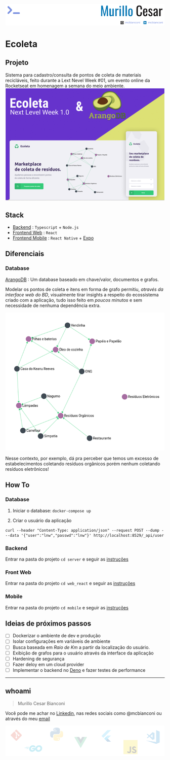 ![Banner](https://github.com/mcbianconi/images/blob/master/banner.png)
# Ecoleta

## Projeto
Sistema para cadastro/consulta de pontos de coleta de materiais recicláveis,
feito durante a Lext Nevel Week #01, um evento online da Rocketseat em homenagem a semana do meio ambiente.
![](capa.png)

## Stack
- [Backend](/server) : `Typescript` +  `Node.js `
- [Frontend Web](./web_react) : `React`
- [Frontend Mobile](./mobile) : `React Native` + [Expo](https://expo.io/)

## Diferenciais

### Database
[ArangoDB](https://www.arangodb.com/) : Um database baseado em chave/valor, documentos e  grafos.

Modelar os pontos de coleta e itens em forma de grafo permitiu, *através da interface web do BD*, visualmente tirar insights a respeito do ecossistema criado com a aplicação, tudo isso feito em *poucos minutos* e sem necessidade de nenhuma dependência extra.

![](exemplo_grafo.png)

Nesse contexto, por exemplo, dá pra perceber que temos um excesso de estabelecimentos coletando resíduos orgânicos porém nenhum coletando resíduos eletrônicos!

## How To

### Database
1. Iniciar o database: `docker-compose up`

2. Criar o usuário da aplicação
```
curl --header "Content-Type: application/json" --request POST --dump - --data '{"user":"lnw","passwd":"lnw"}' http://localhost:8529/_api/user
```

### Backend
Entrar na pasta do projeto `cd server` e seguir as [instruções](/server)

### Front Web
Entrar na pasta do projeto `cd web_react` e seguir as [instruções](/web_react)

### Mobile
Entrar na pasta do projeto `cd mobile` e seguir as [instruções](/mobile)


## Ideias de próximos passos
- [ ] Dockerizar o ambiente de dev e produção
- [ ] Isolar configurações em variáveis de ambiente
- [ ] Busca baseada em *Raio de Km* a partir da localização do usuário.
- [ ] Exibição de grafos para o usuário através da interface da aplicação
- [ ] Hardening de segurança
- [ ] Fazer deloy em um cloud provider
- [ ] Implementar o backend no [Deno](https://deno.land/) e fazer testes de performance

---


## whoami
> Murillo Cesar Bianconi

Você pode me achar no [Linkedin](https://www.linkedin.com/in/mcbianconi/), nas redes sociais como @mcbianconi ou através do meu [email](mailto:murillo.ianconi@gmail.com)

![End Banner](https://github.com/mcbianconi/images/blob/master/readme-footer.png)
